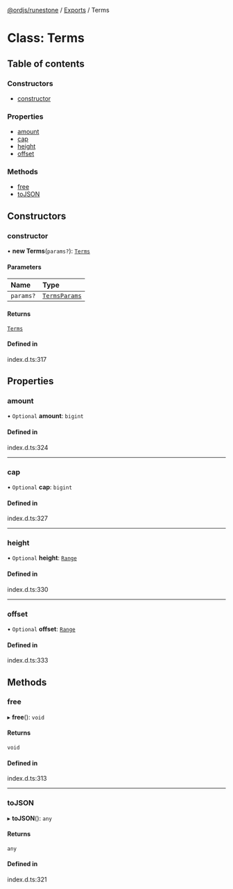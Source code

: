 [@ordjs/runestone](../README.md) / [Exports](../modules.md) / Terms

# Class: Terms

## Table of contents

### Constructors

- [constructor](Terms.md#constructor)

### Properties

- [amount](Terms.md#amount)
- [cap](Terms.md#cap)
- [height](Terms.md#height)
- [offset](Terms.md#offset)

### Methods

- [free](Terms.md#free)
- [toJSON](Terms.md#tojson)

## Constructors

### constructor

• **new Terms**(`params?`): [`Terms`](Terms.md)

#### Parameters

| Name | Type |
| :------ | :------ |
| `params?` | [`TermsParams`](../interfaces/TermsParams.md) |

#### Returns

[`Terms`](Terms.md)

#### Defined in

index.d.ts:317

## Properties

### amount

• `Optional` **amount**: `bigint`

#### Defined in

index.d.ts:324

___

### cap

• `Optional` **cap**: `bigint`

#### Defined in

index.d.ts:327

___

### height

• `Optional` **height**: [`Range`](Range.md)

#### Defined in

index.d.ts:330

___

### offset

• `Optional` **offset**: [`Range`](Range.md)

#### Defined in

index.d.ts:333

## Methods

### free

▸ **free**(): `void`

#### Returns

`void`

#### Defined in

index.d.ts:313

___

### toJSON

▸ **toJSON**(): `any`

#### Returns

`any`

#### Defined in

index.d.ts:321
